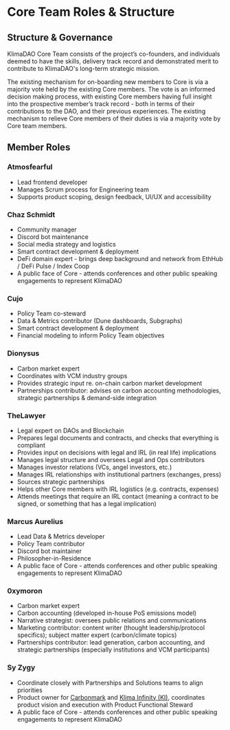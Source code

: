 # Core Team Roles & Structure

## Structure & Governance

KlimaDAO Core Team consists of the project’s co-founders, and individuals deemed to have the skills, delivery track record and demonstrated merit to contribute to KlimaDAO's long-term strategic mission.&#x20;

The existing mechanism for on-boarding new members to Core is via a majority vote held by the existing Core members. The vote is an informed decision making process, with existing Core members having full insight into the prospective member’s track record - both in terms of their contributions to the DAO, and their previous experiences. The existing mechanism to relieve Core members of their duties is via a majority vote by Core team members.&#x20;

## Member Roles

### Atmosfearful

* Lead frontend developer
* Manages Scrum process for Engineering team
* Supports product scoping, design feedback, UI/UX and accessibility

### Chaz Schmidt

* Community manager
* Discord bot maintenance
* Social media strategy and logistics
* Smart contract development & deployment
* DeFi domain expert - brings deep background and network from EthHub / DeFi Pulse / Index Coop
* A public face of Core - attends conferences and other public speaking engagements to represent KlimaDAO

### Cujo

* Policy Team co-steward
* Data & Metrics contributor (Dune dashboards, Subgraphs)
* Smart contract development & deployment
* Financial modeling to inform Policy Team objectives

### Dionysus

* Carbon market expert
* Coordinates with VCM industry groups
* Provides strategic input re. on-chain carbon market development
* Partnerships contributor: advises on carbon accounting methodologies, strategic partnerships & demand-side integration

### TheLawyer

* Legal expert on DAOs and Blockchain
* Prepares legal documents and contracts, and checks that everything is compliant
* Provides input on decisions with legal and IRL (in real life) implications
* Manages legal structure and oversees Legal and Ops contributors
* Manages investor relations (VCs, angel investors, etc.)
* Manages IRL relationships with institutional partners (exchanges, press)&#x20;
* Sources strategic partnerships
* Helps other Core members with IRL logistics (e.g. contracts, expenses)
* Attends meetings that require an IRL contact (meaning a contract to be signed, or something that has a legal implication)

### Marcus Aurelius

* Lead Data & Metrics developer
* Policy Team contributor
* Discord bot maintainer
* Philosopher-in-Residence
* A public face of Core - attends conferences and other public speaking engagements to represent KlimaDAO

### 0xymoron

* Carbon market expert
* Carbon accounting (developed in-house PoS emissions model)
* Narrative strategist: oversees public relations and communications&#x20;
* Marketing contributor: content writer (thought leadership/protocol specifics); subject matter expert (carbon/climate topics)
* Partnerships contributor: lead generation, carbon accounting, and strategic partnerships (especially institutions and VCM participants)

### Sy Zygy

* Coordinate closely with Partnerships and Solutions teams to align priorities
* Product owner for [Carbonmark](https://carbonmark.com) and [Klima Infinity (KI)](../references/glossary.md#ki), coordinates product vision and execution with Product Functional Steward
* A public face of Core - attends conferences and other public speaking engagements to represent KlimaDAO

